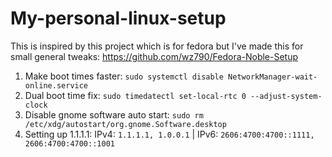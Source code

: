# My-personal-linux-setup
This is inspired by this project which is for fedora but I've made this for small general tweaks: https://github.com/wz790/Fedora-Noble-Setup
1. Make boot times faster: ```sudo systemctl disable NetworkManager-wait-online.service```
2. Dual boot time fix: ```sudo timedatectl set-local-rtc 0 --adjust-system-clock```
3. Disable gnome software auto start: ```sudo rm /etc/xdg/autostart/org.gnome.Software.desktop```
4. Setting up 1.1.1.1: IPv4: ```1.1.1.1, 1.0.0.1``` | IPv6: ```2606:4700:4700::1111, 2606:4700:4700::1001```
